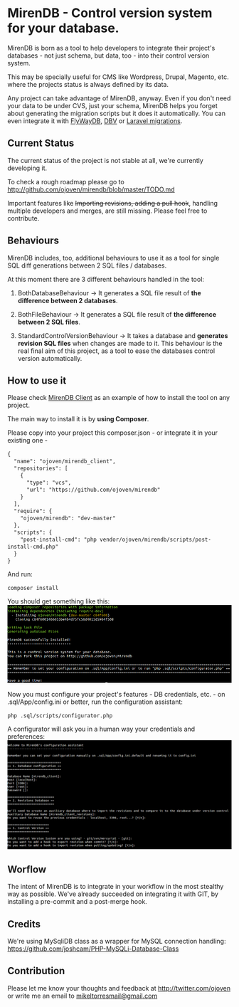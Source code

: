 MirenDB - Control version system for your database.
============================

MirenDB is born as a tool to help developers to integrate their project's databases - not just schema, but data, too - into their control version system.

This may be specially useful for CMS like Wordpress, Drupal, Magento, etc. where the projects status is always defined by its data.

Any project can take advantage of MirenDB, anyway. Even if you don't need your data to be under CVS, just your schema, MirenDB helps you forget about generating
the migration scripts but it does it automatically. You can even integrate it with [FlyWayDB](http://flywaydb.org), [DBV](https://github.com/victorstanciu/dbv) or [Laravel migrations](http://laravel.com/).

Current Status
----------------
The current status of the project is not stable at all, we're currently developing it.

To check a rough roadmap please go to http://github.com/ojoven/mirendb/blob/master/TODO.md

Important features like ~~Importing revisions, adding a pull hook~~, handling multiple developers and merges, are still missing. Please feel free to contribute.

Behaviours
----------------

MirenDB includes, too, additional behaviours to use it as a tool for single SQL diff generations between 2 SQL files / databases.

At this moment there are 3 different behaviours handled in the tool:

1. BothDatabaseBehaviour -> It generates a SQL file result of **the difference between 2 databases**.

2. BothFileBehaviour -> It generates a SQL file result of **the difference between 2 SQL files**.

3. StandardControlVersionBehaviour -> It takes a database and **generates revision SQL files** when changes are made to it.
This behaviour is the real final aim of this project, as a tool to ease the databases control version automatically.

How to use it
----------------
Please check [MirenDB Client](http://github.com/ojoven/mirendb_client) as an example of how to install the tool on any project.

The main way to install it is by **using Composer**.

Please copy into your project this composer.json - or integrate it in your existing one -

    {
      "name": "ojoven/mirendb_client",
      "repositories": [
        {
          "type": "vcs",
          "url": "https://github.com/ojoven/mirendb"
        }
      ],
      "require": {
        "ojoven/mirendb": "dev-master"
      },
      "scripts": {
        "post-install-cmd": "php vendor/ojoven/mirendb/scripts/post-install-cmd.php"
      }
    }

And run:

    composer install

You should get something like this:
![Composer](https://github.com/ojoven/mirendb/blob/master/App/Project/composer.png "Composer")

Now you must configure your project's features - DB credentials, etc. - on .sql/App/config.ini or better, run the configuration assistant:

    php .sql/scripts/configurator.php

A configurator will ask you in a human way your credentials and preferences:
![MirenDB Configurator](https://github.com/ojoven/mirendb/blob/master/App/Project/configurator.png "MirenDB Configurator")


Worflow
----------------
The intent of MirenDB is to integrate in your workflow in the most stealthy way as possible. We've already succeeded on integrating
it with GIT, by installing a pre-commit and a post-merge hook.

Credits
----------------
We're using MySqliDB class as a wrapper for MySQL connection handling: https://github.com/joshcam/PHP-MySQLi-Database-Class

Contribution
----------------
Please let me know your thoughts and feedback at http://twitter.com/ojoven or write me an email to mikeltorresmail@gmail.com